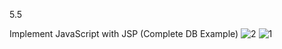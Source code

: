5.5

Implement JavaScript with JSP (Complete DB Example)
![2](https://cloud.githubusercontent.com/assets/17025509/14493597/dfcbb65c-01a3-11e6-97cb-344debf956ed.PNG)
![1](https://cloud.githubusercontent.com/assets/17025509/14493598/e000707c-01a3-11e6-996c-1e5e865e1312.png)
